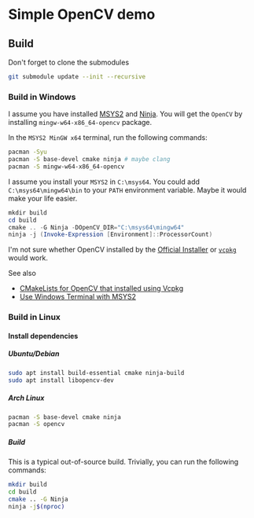 # Simple OpenCV demo

## Build

Don't forget to clone the submodules

```bash
git submodule update --init --recursive
```

### Build in Windows

I assume you have installed [MSYS2](https://www.msys2.org/) and [Ninja](https://ninja-build.org/).
You will get the `OpenCV` by installing `mingw-w64-x86_64-opencv` package.

In the `MSYS2 MinGW x64` terminal, run the following commands:

```bash
pacman -Syu
pacman -S base-devel cmake ninja # maybe clang
pacman -S mingw-w64-x86_64-opencv
```

I assume you install your `MSYS2` in `C:\msys64`. You could add `C:\msys64\mingw64\bin` to your `PATH`
environment variable. Maybe it would make your life easier.

```powershell
mkdir build
cd build
cmake .. -G Ninja -DOpenCV_DIR="C:\msys64\mingw64"
ninja -j (Invoke-Expression [Environment]::ProcessorCount)
```

I'm not sure whether OpenCV installed by the [Official Installer](https://opencv.org/releases/)
or [`vcpkg`](https://vcpkg.io/) would work. 

See also

- [CMakeLists for OpenCV that installed using Vcpkg ](https://gist.github.com/UnaNancyOwen/5061d8c966178b753447e8a9f9ac8cf1)
- [Use Windows Terminal with MSYS2](https://www.msys2.org/docs/terminals/)

### Build in Linux

#### Install dependencies

##### Ubuntu/Debian

```bash
sudo apt install build-essential cmake ninja-build
sudo apt install libopencv-dev
```

##### Arch Linux

```bash
pacman -S base-devel cmake ninja
pacman -S opencv
```

##### Build

This is a typical out-of-source build. Trivially, you can run the following commands:

```bash
mkdir build
cd build
cmake .. -G Ninja
ninja -j$(nproc)
```
